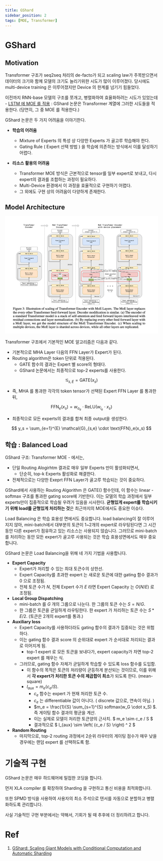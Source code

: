 ```yaml
---
title: GShard
sidebar_position: 2
tags: [MOE, Transformer]
---
```


# GShard

## Motivation

Transformer 구조가 seq2seq 처리의 de-facto가 되고 scaling law가 주목받으면서 데이터의 크기와 함께 모델의 크기도 늘리기위한 시도가 많이 이루어졌다. 당시에도 multi-device training 은 이루어졌지만 Device 의 한계를 넘기기 힘들었다.

이전까지 RNN-base 모델의 구조를 쪼개고, 병렬화하여 효율화하려는 시도가 있었는데 - [LSTM 에 MOE 를 적용](/docs/tasks/efficienttrain/MOE/moe1.md) : GShard 논문은 Transformer 계열에 그러한 시도들을 적용한다. (당연히, 그 중 MOE 를 적용한다.)

GShard 논문은 두 가지 어려움을 이야기한다.

- **학습의 어려움**
  - Mixture of Experts 의 특성 상 다양한 Experts 가 골고루 학습해야 한다.
  - Gating Rule ( Expert 선택 방법 ) 을 학습에 의존하는 방식에서 이를 달성하기 어렵다.

- **리소스 활용의 어려움**
  - Transformer MOE 방식은 근본적으로 tensor를 일부 expert로 보내고, 다시 expert의 결과를 조합하는 과정이 필요하다.
  - Multi-Device 환경에서 이 과정을 효율적으로 구현하기 어렵다.
  - 그 외에도 구현 상의 어려움이 다양하게 존재한다.

## Model Architecture

![alt text](image.png)

Transformer 구조에서 기본적인 MOE 알고리즘은 다음과 같다.

- 기본적으로 MHA Layer 다음의 FFN Layer가 Expert가 된다. 
- Routing algorithm은 token 단위로 적용된다.
  - GATE 함수의 결과는 Expert 별 score의 형태다.
  - GShard 논문에서는 최종적으로 top-2 experts를 사용한다.

$$
\mathcal{G}_{s,E} = \text{GATE}(x_s) 
$$

- 즉, MHA 를 통과한 각각의 token tensor가 선택된 Expert FFN Layer 를 통과한 뒤,

$$
\text{FFN}_e(x_s) = w_{o_e} \cdot \text{ReLU}(w_{i_e} \cdot x_s)
$$

- 최종적으로 모든 experts의 결과를 합쳐 최종 output을 생성한다.

$$
y_s = \sum_{e=1}^{E} \mathcal{G}_{s,e} \cdot \text{FFN}_e(x_s)
$$

## 학습 : Balanced Load

GShard 구조: Transformer MOE - 에서는,

- 단일 Routing Alogirhtm 결과로 매우 일부 Experts 만이 활성화되면서,
  - 단순히, top-k Experts 활성화로 해결한다.
- 전체적으로는 다양한 Exeprt FFN Layer가 골고루 학습되는 것이 중요하다. 

GShard에서 사용하는 Routing Algorithm 은 $\text{GATE}()$ 함수인데, 이 함수는 linear - softmax 구조를 통과한 gating score에 기반한다. 이는 모델의 학습 과정에서 일부 experts만이 집중적으로 학습될 우려가 있음을 시사한다. **균형있게 expert를 학습시키기 위해 load를 균형있게 처리하는 것**은 최근까지의 MOE에서도 중요한 이슈다. 

Load Balancing 은 학습 효용성 면에서도 중요합니다. load balancing이 잘 이루어지지 않아, mini-batch에서 대부분의 토큰이 1~2개의 expert로 라우팅된다면 그 시간동안 다른 expert가 점유하고 있는 리소스는 사용되지 않습니다. 그러므로 mini-batch를 처리하는 동안 모든 expert가 골고루 사용되는 것은 학습 효용성면에서도 매우 중요합니다.

GShard 논문은 Load Balancing을 위해 네 가지 기법을 사용합니다.

- **Expert Capacity**
  - Expert가 처리할 수 있는 최대 토큰수의 상한선. 
  - Expert Capacity를 초과한 expert 는 새로운 토큰에 대한 gating 함수 결과가 0 으로 조정됨.
  - 전체 토큰 수가 $N$, 전체 Expert 수가 $E$ 라면 Expert Capacity 는 $O(N/E)$ 로 조정됨.
- **Local Group Dispatching**
  - mini-batch 를 $G$ 개의 그룹으로 나눈다. 한 그룹의 토큰 수는 $S=N/G$.
  - 한 그룹은 토큰을 균일하게 라우팅한다. 한 expert 가 처리하는 토큰 수는 $S*E/2$. (토큰은 2개의 expert를 통과.)
- **Auxiliary loss**
  - Expert Capacity를 사용하더라도 gating 함수의 결과가 집중되는 것은 위험하다.
  - 이는 gating 함수 결과 score 의 순위대로 expert 가 순서대로 처리되는 결과로 이어지게 됨.
    - top-1 expert 로 모든 토큰을 보내다가, expert capacity가 차면 top-2 expert 를 채우는 식.
  - 그러므로, gating 함수 자체가 균일하게 학습할 수 있도록 loss 함수를 도입함.
    - 이 함수의 목적은 토큰의 처리량이 균등하게 분산되는 것이므로, 이를 위해서 **각 expert가 처리한 토큰 수의 제곱합이 최소**가 되도록 한다. (mean-square)
    - $l_{aux} = m_e ( c_e / S )$.
      - $c_e$ 함수는 expert 가 현재 처리한 토큰 수.
      - $c_e$ 는 differentiable 값이 아니다. ( discrete 값으로, 연속이 아님. )
      - $m_e = \frac{1}{S} \sum_{s=1}^{S} softmax(w_G \cdot x_S) $. 즉 게이팅 함수 결과의 평균을 계산.
      - 이는 실제로 모델이 처리한 토큰양의 근사치. $ m_e \sim c_e / S $
      - 결과적으로 $ l_{aux} \sim \left( {c_e / S} \right) ^ 2 $
- **Random Routing**
  - 마지막으로, top-2 routing 과정에서 2순위 라우터의 게이팅 점수가 매우 낮을 경우에는 랜덤 expert 를 선택하도록 함.

# 기술적 구현

GShard 논문은 매우 하드웨어에 밀접한 코딩을 합니다. 

먼저 XLA compiler 를 확장하여 Sharding 을 구현하고 통신 비용을 최적화합니다.

또한 SPMD 방식을 사용하여 사용자의 최소 주석으로 텐서를 자동으로 분할하고 병렬화하도록 관리합니다.

사실 기술적인 구현 부분에서는 약해서, 기회가 될 때 추후에 더 정리하려고 합니다.

# Ref

1. [GShard: Scaling Giant Models with Conditional Computation and Automatic Sharding](https://arxiv.org/pdf/2006.16668)